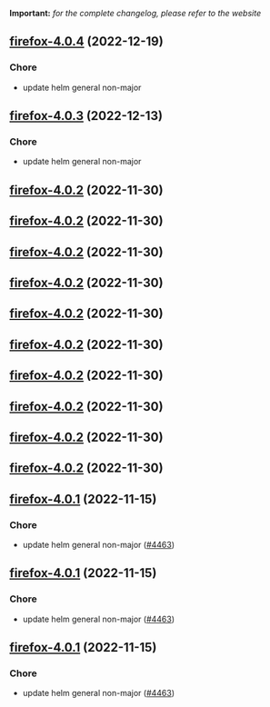 **Important:**
*for the complete changelog, please refer to the website*




## [firefox-4.0.4](https://github.com/truecharts/charts/compare/firefox-syncserver-12.0.11...firefox-4.0.4) (2022-12-19)

### Chore

- update helm general non-major
  
  


## [firefox-4.0.3](https://github.com/truecharts/charts/compare/firefox-syncserver-12.0.9...firefox-4.0.3) (2022-12-13)

### Chore

- update helm general non-major
  
  


## [firefox-4.0.2](https://github.com/truecharts/charts/compare/firefox-syncserver-12.0.6...firefox-4.0.2) (2022-11-30)




## [firefox-4.0.2](https://github.com/truecharts/charts/compare/firefox-syncserver-12.0.6...firefox-4.0.2) (2022-11-30)




## [firefox-4.0.2](https://github.com/truecharts/charts/compare/firefox-syncserver-12.0.6...firefox-4.0.2) (2022-11-30)




## [firefox-4.0.2](https://github.com/truecharts/charts/compare/firefox-syncserver-12.0.6...firefox-4.0.2) (2022-11-30)




## [firefox-4.0.2](https://github.com/truecharts/charts/compare/firefox-syncserver-12.0.6...firefox-4.0.2) (2022-11-30)




## [firefox-4.0.2](https://github.com/truecharts/charts/compare/firefox-syncserver-12.0.6...firefox-4.0.2) (2022-11-30)




## [firefox-4.0.2](https://github.com/truecharts/charts/compare/firefox-syncserver-12.0.6...firefox-4.0.2) (2022-11-30)




## [firefox-4.0.2](https://github.com/truecharts/charts/compare/firefox-syncserver-12.0.6...firefox-4.0.2) (2022-11-30)




## [firefox-4.0.2](https://github.com/truecharts/charts/compare/firefox-syncserver-12.0.6...firefox-4.0.2) (2022-11-30)




## [firefox-4.0.2](https://github.com/truecharts/charts/compare/firefox-syncserver-12.0.6...firefox-4.0.2) (2022-11-30)




## [firefox-4.0.1](https://github.com/truecharts/charts/compare/firefox-desktop-g3-2.0.0...firefox-4.0.1) (2022-11-15)

### Chore

- update helm general non-major ([#4463](https://github.com/truecharts/charts/issues/4463))
  
  


## [firefox-4.0.1](https://github.com/truecharts/charts/compare/firefox-desktop-g3-2.0.0...firefox-4.0.1) (2022-11-15)

### Chore

- update helm general non-major ([#4463](https://github.com/truecharts/charts/issues/4463))
  
  


## [firefox-4.0.1](https://github.com/truecharts/charts/compare/firefox-desktop-g3-2.0.0...firefox-4.0.1) (2022-11-15)

### Chore

- update helm general non-major ([#4463](https://github.com/truecharts/charts/issues/4463))
  
  
